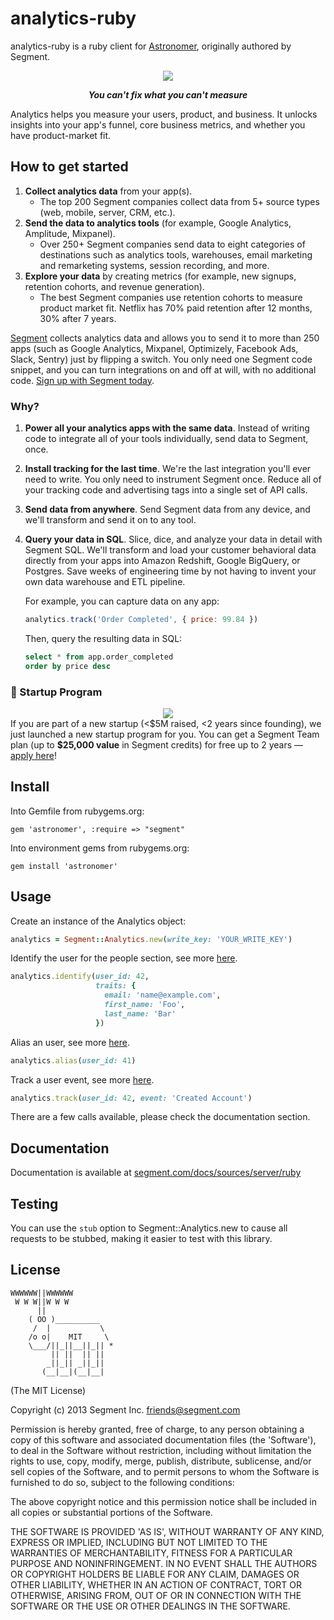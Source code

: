 analytics-ruby
==============

analytics-ruby is a ruby client for [Astronomer](http://www.astronomer.io), originally authored by Segment.

<div align="center">
  <img src="https://user-images.githubusercontent.com/16131737/53616965-fcdeb680-3b99-11e9-934c-53917ac1e563.png"/>
  <p><b><i>You can't fix what you can't measure</i></b></p>
</div>

Analytics helps you measure your users, product, and business. It unlocks insights into your app's funnel, core business metrics, and whether you have product-market fit.

## How to get started
1. **Collect analytics data** from your app(s).
    - The top 200 Segment companies collect data from 5+ source types (web, mobile, server, CRM, etc.).
2. **Send the data to analytics tools** (for example, Google Analytics, Amplitude, Mixpanel).
    - Over 250+ Segment companies send data to eight categories of destinations such as analytics tools, warehouses, email marketing and remarketing systems, session recording, and more.
3. **Explore your data** by creating metrics (for example, new signups, retention cohorts, and revenue generation).
    - The best Segment companies use retention cohorts to measure product market fit. Netflix has 70% paid retention after 12 months, 30% after 7 years.

[Segment](https://segment.com) collects analytics data and allows you to send it to more than 250 apps (such as Google Analytics, Mixpanel, Optimizely, Facebook Ads, Slack, Sentry) just by flipping a switch. You only need one Segment code snippet, and you can turn integrations on and off at will, with no additional code. [Sign up with Segment today](https://app.segment.com/signup).

### Why?
1. **Power all your analytics apps with the same data**. Instead of writing code to integrate all of your tools individually, send data to Segment, once.

2. **Install tracking for the last time**. We're the last integration you'll ever need to write. You only need to instrument Segment once. Reduce all of your tracking code and advertising tags into a single set of API calls.

3. **Send data from anywhere**. Send Segment data from any device, and we'll transform and send it on to any tool.

4. **Query your data in SQL**. Slice, dice, and analyze your data in detail with Segment SQL. We'll transform and load your customer behavioral data directly from your apps into Amazon Redshift, Google BigQuery, or Postgres. Save weeks of engineering time by not having to invent your own data warehouse and ETL pipeline.

    For example, you can capture data on any app:
    ```js
    analytics.track('Order Completed', { price: 99.84 })
    ```
    Then, query the resulting data in SQL:
    ```sql
    select * from app.order_completed
    order by price desc
    ```

### 🚀 Startup Program
<div align="center">
  <a href="https://segment.com/startups"><img src="https://user-images.githubusercontent.com/16131737/53128952-08d3d400-351b-11e9-9730-7da35adda781.png" /></a>
</div>
If you are part of a new startup  (&lt;$5M raised, &lt;2 years since founding), we just launched a new startup program for you. You can get a Segment Team plan  (up to <b>$25,000 value</b> in Segment credits) for free up to 2 years — <a href="https://segment.com/startups/">apply here</a>!

## Install

Into Gemfile from rubygems.org:
```
gem 'astronomer', :require => "segment"
```

Into environment gems from rubygems.org:
```
gem install 'astronomer'
```

## Usage

Create an instance of the Analytics object:
```ruby
analytics = Segment::Analytics.new(write_key: 'YOUR_WRITE_KEY')
```

Identify the user for the people section, see more [here](https://segment.com/docs/libraries/ruby/#identify).
```ruby
analytics.identify(user_id: 42,
                   traits: {
                     email: 'name@example.com',
                     first_name: 'Foo',
                     last_name: 'Bar'
                   })
```

Alias an user, see more [here](https://segment.com/docs/libraries/ruby/#alias).
```ruby
analytics.alias(user_id: 41)
```

Track a user event, see more [here](https://segment.com/docs/libraries/ruby/#track).
```ruby
analytics.track(user_id: 42, event: 'Created Account')
```

There are a few calls available, please check the documentation section.

## Documentation

Documentation is available at [segment.com/docs/sources/server/ruby](https://segment.com/docs/sources/server/ruby/)

## Testing

You can use the `stub` option to Segment::Analytics.new to cause all requests to be stubbed, making it easier to test with this library.

## License

```
WWWWWW||WWWWWW
 W W W||W W W
      ||
    ( OO )__________
     /  |           \
    /o o|    MIT     \
    \___/||_||__||_|| *
         || ||  || ||
        _||_|| _||_||
       (__|__|(__|__|
```

(The MIT License)

Copyright (c) 2013 Segment Inc. <friends@segment.com>

Permission is hereby granted, free of charge, to any person obtaining a copy of this software and associated documentation files (the 'Software'), to deal in the Software without restriction, including without limitation the rights to use, copy, modify, merge, publish, distribute, sublicense, and/or sell copies of the Software, and to permit persons to whom the Software is furnished to do so, subject to the following conditions:

The above copyright notice and this permission notice shall be included in all copies or substantial portions of the Software.

THE SOFTWARE IS PROVIDED 'AS IS', WITHOUT WARRANTY OF ANY KIND, EXPRESS OR IMPLIED, INCLUDING BUT NOT LIMITED TO THE WARRANTIES OF MERCHANTABILITY, FITNESS FOR A PARTICULAR PURPOSE AND NONINFRINGEMENT. IN NO EVENT SHALL THE AUTHORS OR COPYRIGHT HOLDERS BE LIABLE FOR ANY CLAIM, DAMAGES OR OTHER LIABILITY, WHETHER IN AN ACTION OF CONTRACT, TORT OR OTHERWISE, ARISING FROM, OUT OF OR IN CONNECTION WITH THE SOFTWARE OR THE USE OR OTHER DEALINGS IN THE SOFTWARE.

